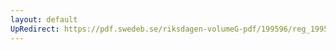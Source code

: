 ```yaml
---
layout: default
UpRedirect: https://pdf.swedeb.se/riksdagen-volumeG-pdf/199596/reg_199596/reg_199596_0027.pdf
---
```

